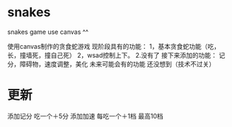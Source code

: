 snakes
======

snakes game use canvas  ^^

使用canvas制作的贪食蛇游戏
现阶段具有的功能：
1，基本贪食蛇功能（吃，长，撞墙死，撞自己死）
2，wsad控制上下。
2.没有了
接下来添加的功能：
记分，障碍物，速度调整，美化
未来可能会有的功能
还没想到（技术不过关）

更新
======
添加记分  吃一个＋5分
添加加速  每吃一个＋1档 最高10档

